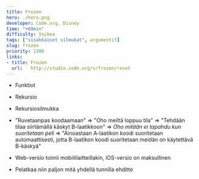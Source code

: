 ```yaml
---
title: Frozen
hero: ./hero.png
developer: Code.org, Disney
time: "+60min"
difficulty: Vaikea
tags: ["sisäkkäiset silmukat", argumentit]
slug: frozen
priority: 1300
links:
- title: Frozen
  url:   http://studio.code.org/s/frozen/reset
---
```


- Funktiot
- Rekursio
- Rekursiosilmukka
- "Ruvetaanpas koodaamaan" => "Oho meiltä loppuu tila" => "Tehdään tilaa siirtämällä käskyt B-laatikkoon" => *Oho mitään ei tapahdu kun suoritetaan peli* => "Ainoastaan A-laatikon koodi suoritetaan automaattisesti, jotta B-laatikon koodi suoritetaan meidän on käytettävä B-käskyä"

- Web-versio toimii mobiililaitteillakin, iOS-versio on maksullinen
- Pelatkaa niin paljon mitä yhdellä tunnilla ehditte
